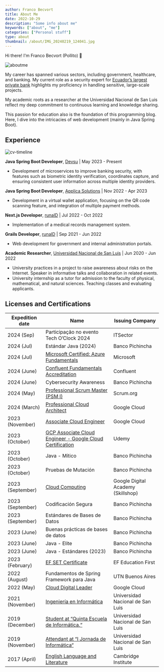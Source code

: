 ```yaml
---
author: Franco Becvort
title: About Me
date: 2022-10-29
description: "Some info about me"
keywords: ["about", "me"]
categories: ["Personal stuff"]
type: about
thumbnail: /about/IMG_20240219_124041.jpg
---
```


Hi there! I'm Franco Becvort \(Pollito\) 🐤

![aboutme](/about/IMG-20240122-WA0002.jpg)

My career has spanned various sectors, including government, healthcare, and banking. My current role as a security expert for [Ecuador&rsquo;s largest private bank](https://en.wikipedia.org/wiki/Banco_Pichincha) highlights my proficiency in handling sensitive, large-scale projects.

My academic roots as a researcher at the Universidad Nacional de San Luis reflect my deep commitment to continuous learning and knowledge sharing.

This passion for education also is the foundation of this programming blog. Here, I dive into the intricacies of web development (mainly in Java Spring Boot).

## Experience

![cv-timeline](/about/cv-timeline.png)

**Java Spring Boot Developer**, [Devsu](https://devsu.com/) | May 2023 - Present

- Development of microservices to improve banking security, with features such as biometric identity verification, coordinates capture, and ensuring consistent user information across multiple identity providers.

**Java Spring Boot Developer**, [Applica Solutions](https://applica.dev/en/index.php) | Nov 2022 - Apr 2023

- Development in a virtual wallet application, focusing on the QR code scanning feature, and integration of multiple payment methods.

**Next.js Developer**, [runaID](https://www.runaid.com.ar/) | Jul 2022 - Oct 2022

- Implementation of a medical records management system.

**Grails Developer**, [runaID](https://www.runaid.com.ar/) | Sep 2021 - Jun 2022

- Web development for government and internal administration portals.

**Academic Researcher**, [Universidad Nacional de San Luis](https://www.unsl.edu.ar/) | Jun 2020 - Jun 2022

- University practices in a project to raise awareness about risks on the Internet. Speaker in informative talks and collaboration in related events.
- University internship as a tutor for admission to the faculty of physical, mathematical, and natural sciences. Teaching classes and evaluating applicants.

## Licenses and Certifications

| Expedition date  | Name                                                                                                                                                    | Issuing Company                    |
| ---------------- | ------------------------------------------------------------------------------------------------------------------------------------------------------- | ---------------------------------- |
| 2024 (Sep)       | Participação no evento Tech O’Clock 2024                                                                                                                | ITSector                           |
| 2024 (Jul)       | Estándar Java (2024)                                                                                                                                    | Banco Pichincha                    |
| 2024 (Jul)       | [Microsoft Certified: Azure Fundamentals](https://learn.microsoft.com/api/credentials/share/es-mx/FrancoBecvort-7978/1F92E5517D94126F?sharingId)        | Microsoft                          |
| 2024 (June)      | [Confluent Fundamentals Accreditation](https://certificates.confluent.io/f1514b32-6b52-4440-90ea-85589f37a3ee)                                          | Confluent                          |
| 2024 (June)      | Cybersecurity Awareness                                                                                                                                 | Banco Pichincha                    |
| 2024 (May)       | [Professional Scrum Master (PSM I)](https://www.credly.com/badges/6e309168-9293-4664-85e5-b7423150f1fd)                                                 | Scrum.org                          |
| 2024 (March)     | [Professional Cloud Architect](https://google.accredible.com/48e0a098-03ae-45a6-96c5-571dc8b991bc#gs.618y8p)                                            | Google Cloud                       |
| 2023 (November)  | [Associate Cloud Engineer](https://google.accredible.com/1089c824-c817-425a-9ab2-cf8bd194291f)                                                          | Google Cloud                       |
| 2023 (October)   | [GCP Associate Cloud Engineer - Google Cloud Certification](https://udemy-certificate.s3.amazonaws.com/pdf/UC-d05318f6-3883-4c87-8de3-9f380a2615f7.pdf) | Udemy                              |
| 2023 (October)   | Java - Mítico                                                                                                                                           | Banco Pichincha                    |
| 2023 (October)   | Pruebas de Mutación                                                                                                                                     | Banco Pichincha                    |
| 2023 (September) | [Cloud Computing](https://skillshop.exceedlms.com/student/award/E2ndRq3hrXSuMXLxULyaA8cS)                                                               | Google Digital Academy (Skillshop) |
| 2023 (September) | Codificación Segura                                                                                                                                     | Banco Pichincha                    |
| 2023 (September) | Estándares de Bases de Datos                                                                                                                            | Banco Pichincha                    |
| 2023 (June)      | Buenas prácticas de bases de datos                                                                                                                      | Banco Pichincha                    |
| 2023 (June)      | Java - Elite                                                                                                                                            | Banco Pichincha                    |
| 2023 (June)      | Java - Estándares (2023)                                                                                                                                | Banco Pichincha                    |
| 2023 (February)  | [EF SET Certificate](https://www.efset.org/cert/gfD3Kv)                                                                                                 | EF Education First                 |
| 2022 (August)    | Fundamentos de Spring Framework para Java                                                                                                               | UTN Buenos Aires                   |
| 2022 (May)       | [Cloud Digital Leader](https://www.credential.net/286b807f-51d1-41d0-871a-e914af7fb87d)                                                                 | Google Cloud                       |
| 2021 (November)  | [Ingeniería en Informática](https://drive.google.com/file/d/1lE_3cnoPvAi6lI8ofx9adbCLKPuDmDYR/view?usp=share_link)                                      | Universidad Nacional de San Luis   |
| 2019 (December)  | [Student at &ldquo;Quinta Escuela de Informática.&ldquo;](https://drive.google.com/file/d/1YONsZaEpfZCX92k0OfuYJX0h6ACV_UEQ/view?usp=share_link)        | Universidad Nacional de San Luis   |
| 2019 (November)  | [Attendant at &ldquo;I Jornada de Informática&ldquo;](https://drive.google.com/file/d/1ZRzNwzuWxHUDomRWSYBb9L4XVDN-y1eO/view?usp=share_link)            | Universidad Nacional de San Luis   |
| 2017 (April)     | [English Language and Literature](https://drive.google.com/file/d/12X09mXTiV4u1rUHvMpcEqR_XzL1tIOoA/view?usp=share_link)                                | Cambridge Institute                |
